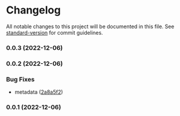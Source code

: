 # Changelog

All notable changes to this project will be documented in this file. See [standard-version](https://github.com/conventional-changelog/standard-version) for commit guidelines.

### 0.0.3 (2022-12-06)

### 0.0.2 (2022-12-06)


### Bug Fixes

* metadata ([2a8a5f2](https://github.com/Kikobeats/test/commit/2a8a5f253adb95a8d590c9b187c68ed46df611c2))

### 0.0.1 (2022-12-06)
